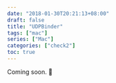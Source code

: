 ```yaml
---
date: "2018-01-30T20:21:13+08:00"
draft: false 
title: "UDPBinder"
tags: ["mac"]
series: ["Mac"]
categories: ["check2"]
toc: true
---
```



Coming soon. :see_no_evil:
